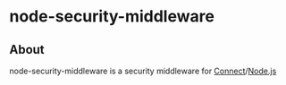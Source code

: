 node-security-middleware
========================

## About

node-security-middleware is a security middleware for [Connect](http://senchalabs.github.com/connect/)/[Node.js](http://nodejs.org)

